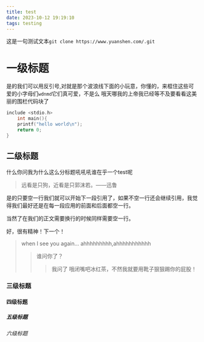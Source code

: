 ```yaml
---
title: test
date: 2023-10-12 19:19:10
tags: testing
---
```

这是一句测试文本`git clone https://www.yuanshen.com/.git`

# 一级标题
是的我们可以用反引号,对就是那个波浪线下面的小玩意，你懂的，来框住这些可爱的小字母们`wdnmd`它们真可爱，不是么
哦天哪我的上帝我已经等不及要看看这美丽的围栏代码块了
``` c
include <stdio.h>
    int main(){
    printf("hello world\n");
    return 0;
}
```

## 二级标题
什么你问我为什么这么分标题吼吼吼谁在乎一个test呢

> 远看是只狗，近看是只郭沫若。——迅鲁

是的只要空一行我们就可以开始下一段引用了，如果不空一行还会继续引用，我觉得我们最好还是在每一段应用的前面和后面都空一行。

当然了在我们的正文需要换行的时候同样需要空一行。

好，很有精神！下一个！

> when I see you again... ahhhhhhhhh,ahhhhhhhhhhh
>>谁问你了？
>>>我问了
>>哦闭嘴吧冰红茶，不然我就要用靴子狠狠踢你的屁股！

### 三级标题

#### 四级标题

##### 五级标题

###### 六级标题
